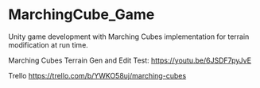 # MarchingCube_Game
 
Unity game development with Marching Cubes implementation for terrain modification at run time.

Marching Cubes Terrain Gen and Edit Test:
https://youtu.be/6JSDF7pyJvE

Trello
https://trello.com/b/YWKO58uj/marching-cubes
